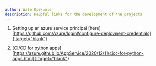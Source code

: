 ```yaml
---
author: Wale Opakunle
description: Helpful links for the development of the projects
---
```


1. Setting up an azure service principal
[here][https://github.com/Azure/login#configure-deployment-credentials]{:target="blank"}

2. [CI/CD for python apps][https://azure.github.io/AppService/2020/12/11/cicd-for-python-apps.html]{:target="blank"}